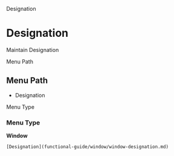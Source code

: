 
Designation
# Designation


Maintain Designation

Menu Path
## Menu Path



- Designation

Menu Type
### Menu Type

**Window**


```
[Designation](functional-guide/window/window-designation.md)
```